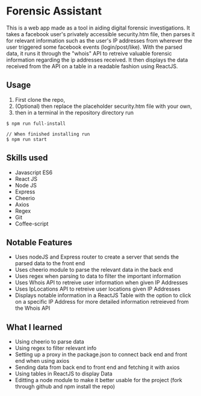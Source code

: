 # Forensic Assistant
This is a web app made as a tool in aiding digital forensic investigations. It takes a facebook user's privately accessible security.htm file, then parses it for relevant information such as the user's IP addresses from wherever the user triggered some facebook events (login/post/like). With the parsed data, it runs it through the "whois" API to retreive valuable forensic information regarding the ip addresses received. It then displays the data received from the API on a table in a readable fashion using ReactJS.

## Usage
1. First clone the repo,
2. (Optional) then replace the placeholder security.htm file with your own,
3. then in a terminal in the repository directory run 
```
$ npm run full-install

// When finished installing run
$ npm run start
```

## Skills used
- Javascript ES6
- React JS
- Node JS
- Express
- Cheerio
- Axios
- Regex
- Git
- Coffee-script

## Notable Features
- Uses nodeJS and Express router to create a server that sends the parsed data to the front end
- Uses cheerio module to parse the relevant data in the back end
- Uses regex when parsing to data to filter the important information
- Uses Whois API to retreive user information when given IP Addresses
- Uses IpLocations API to retreive user locations given IP Addresses
- Displays notable information in a ReactJS Table with the option to click on a specific IP Address for more detailed information retreieved from the Whois API

## What I learned
- Using cheerio to parse data
- Using regex to filter relevant info
- Setting up a proxy in the package.json to connect back end and front end when using axios
- Sending data from back end to front end and fetching it with axios
- Using tables in ReactJS to display Data
- Editting a node module to make it better usable for the project (fork through github and npm install the repo)


